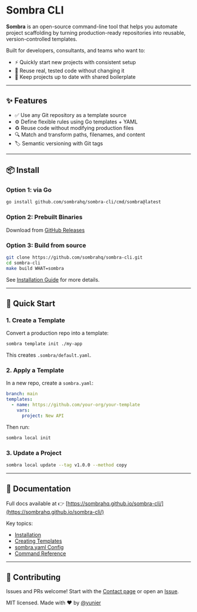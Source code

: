 # Sombra CLI

**Sombra** is an open-source command-line tool that helps you automate project scaffolding by turning production-ready repositories into reusable, version-controlled templates.

Built for developers, consultants, and teams who want to:

* ⚡ Quickly start new projects with consistent setup
* 🧱 Reuse real, tested code without changing it
* 🔄 Keep projects up to date with shared boilerplate

---

## ✨ Features

* ✅ Use any Git repository as a template source
* ⚙️ Define flexible rules using Go templates + YAML
* ♻️ Reuse code without modifying production files
* 🔍 Match and transform paths, filenames, and content
* 🏷 Semantic versioning with Git tags

---

## 📦 Install

### Option 1: via Go

```bash
go install github.com/sombrahq/sombra-cli/cmd/sombra@latest
```

### Option 2: Prebuilt Binaries

Download from [GitHub Releases](https://github.com/sombrahq/sombra-cli/releases)

### Option 3: Build from source

```bash
git clone https://github.com/sombrahq/sombra-cli.git
cd sombra-cli
make build WHAT=sombra
```

See [Installation Guide](https://sombrahq.github.io/sombra-cli/user-guide/installation.html) for more details.

---

## 🚀 Quick Start

### 1. Create a Template

Convert a production repo into a template:

```bash
sombra template init ./my-app
```

This creates `.sombra/default.yaml`.

### 2. Apply a Template

In a new repo, create a `sombra.yaml`:

```yaml
branch: main
templates:
  - name: https://github.com/your-org/your-template
    vars:
      project: New API
```

Then run:

```bash
sombra local init
```

### 3. Update a Project

```bash
sombra local update --tag v1.0.0 --method copy
```

---

## 📖 Documentation

Full docs available at 👉 [https://sombrahq.github.io/sombra-cli/](https://sombrahq.github.io/sombra-cli/)

Key topics:

* [Installation](https://sombrahq.github.io/sombra-cli/user-guide/installation.html)
* [Creating Templates](https://sombrahq.github.io/sombra-cli/sombra-templates/start-a-template.html)
* [sombra.yaml Config](https://sombrahq.github.io/sombra-cli/user-guide/sombra-file.html)
* [Command Reference](https://sombrahq.github.io/sombra-cli/user-guide/commands.html)

---

## 🤝 Contributing

Issues and PRs welcome! Start with the [Contact page](https://sombrahq.github.io/sombra-cli/contact.html) or open an [Issue](https://github.com/sombrahq/sombra-cli/issues).

MIT licensed. Made with ❤️ by [@yunier](https://www.linkedin.com/in/yunier-rojas-garc%C3%ADa/)
